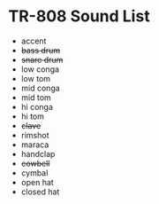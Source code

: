 # TR-808 Sound List
- accent
- ~~bass drum~~
- ~~snare drum~~
- low conga
- low tom
- mid conga
- mid tom
- hi conga
- hi tom
- ~~clave~~
- rimshot
- maraca
- handclap
- ~~cowbell~~
- cymbal
- open hat
- closed hat